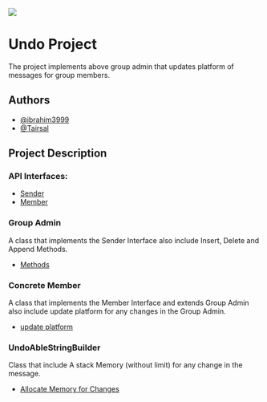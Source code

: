 ![](https://media.tenor.com/cF4jU_6_CnUAAAAi/piggy-regret.gif)

# Undo Project

The project implements above group admin that updates
platform of messages for group members.


## Authors

- [@ibrahim3999](https://github.com/ibrahim3999)
- [@Tairsal](https://github.com/Tairsal)





## Project Description
### API Interfaces:
 - [Sender](https://github.com/ibrahim3999/Ex1_oop/blob/main/src/main/java/api/Member.java)
 - [Member](https://github.com/ibrahim3999/Ex1_oop/blob/main/src/main/java/api/Sender.java)
 
### Group Admin
A class that implements the Sender Interface also include Insert,
Delete and Append Methods.

- [Methods](https://github.com/ibrahim3999/Ex1_oop/blob/main/src/main/java/observer/GroupAdmin.java)

### Concrete Member
A class that implements the Member Interface and extends Group Admin also include update platform
for any changes in the Group Admin.

- [update platform](https://github.com/ibrahim3999/Ex1_oop/blob/main/src/main/java/observer/ConcreteMember.java)

### UndoAbleStringBuilder
Class that include A stack Memory (without limit) for any change
 in the message.

- [Allocate Memory for Changes](https://github.com/ibrahim3999/Ex1_oop/blob/main/src/main/java/observer/UndoableStringBuilder.java)
